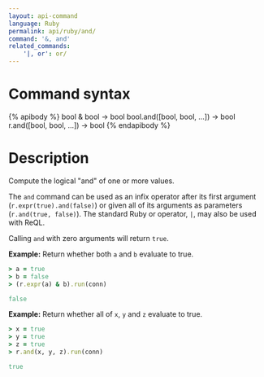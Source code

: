 ```yaml
---
layout: api-command
language: Ruby
permalink: api/ruby/and/
command: '&, and'
related_commands:
    '|, or': or/
---
```


# Command syntax #

{% apibody %}
bool & bool &rarr; bool
bool.and([bool, bool, ...]) &rarr; bool
r.and([bool, bool, ...]) &rarr; bool
{% endapibody %}

# Description #

Compute the logical "and" of one or more values.

The `and` command can be used as an infix operator after its first argument (`r.expr(true).and(false)`) or given all of its arguments as parameters (`r.and(true, false)`). The standard Ruby or operator, `|`, may also be used with ReQL.

Calling `and` with zero arguments will return `true`.

__Example:__ Return whether both `a` and `b` evaluate to true.

```rb
> a = true
> b = false
> (r.expr(a) & b).run(conn)

false
```

__Example:__ Return whether all of `x`, `y` and `z` evaluate to true.

```rb
> x = true
> y = true
> z = true
> r.and(x, y, z).run(conn)

true
```

